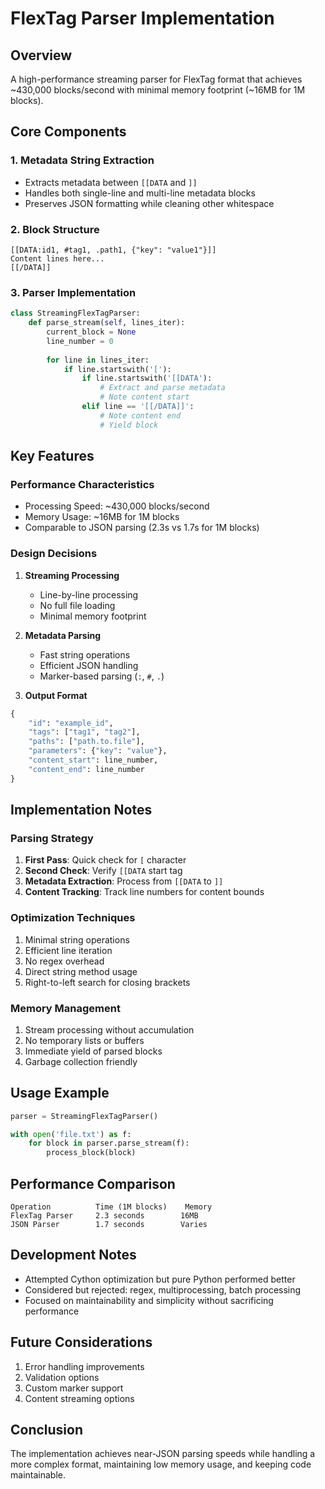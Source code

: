 # FlexTag Parser Implementation

## Overview
A high-performance streaming parser for FlexTag format that achieves ~430,000 blocks/second with minimal memory footprint (~16MB for 1M blocks).

## Core Components

### 1. Metadata String Extraction
- Extracts metadata between `[[DATA` and `]]`
- Handles both single-line and multi-line metadata blocks
- Preserves JSON formatting while cleaning other whitespace

### 2. Block Structure
```
[[DATA:id1, #tag1, .path1, {"key": "value1"}]]
Content lines here...
[[/DATA]]
```

### 3. Parser Implementation
```python
class StreamingFlexTagParser:
    def parse_stream(self, lines_iter):
        current_block = None
        line_number = 0
        
        for line in lines_iter:
            if line.startswith('['):
                if line.startswith('[[DATA'):
                    # Extract and parse metadata
                    # Note content start
                elif line == '[[/DATA]]':
                    # Note content end
                    # Yield block
```

## Key Features

### Performance Characteristics
- Processing Speed: ~430,000 blocks/second
- Memory Usage: ~16MB for 1M blocks
- Comparable to JSON parsing (2.3s vs 1.7s for 1M blocks)

### Design Decisions
1. **Streaming Processing**
   - Line-by-line processing
   - No full file loading
   - Minimal memory footprint

2. **Metadata Parsing**
   - Fast string operations
   - Efficient JSON handling
   - Marker-based parsing (`:`, `#`, `.`)

3. **Output Format**
```python
{
    "id": "example_id",
    "tags": ["tag1", "tag2"],
    "paths": ["path.to.file"],
    "parameters": {"key": "value"},
    "content_start": line_number,
    "content_end": line_number
}
```

## Implementation Notes

### Parsing Strategy
1. **First Pass**: Quick check for `[` character
2. **Second Check**: Verify `[[DATA` start tag
3. **Metadata Extraction**: Process from `[[DATA` to `]]`
4. **Content Tracking**: Track line numbers for content bounds

### Optimization Techniques
1. Minimal string operations
2. Efficient line iteration
3. No regex overhead
4. Direct string method usage
5. Right-to-left search for closing brackets

### Memory Management
1. Stream processing without accumulation
2. No temporary lists or buffers
3. Immediate yield of parsed blocks
4. Garbage collection friendly

## Usage Example
```python
parser = StreamingFlexTagParser()

with open('file.txt') as f:
    for block in parser.parse_stream(f):
        process_block(block)
```

## Performance Comparison
```
Operation          Time (1M blocks)    Memory
FlexTag Parser     2.3 seconds        16MB
JSON Parser        1.7 seconds        Varies
```

## Development Notes
- Attempted Cython optimization but pure Python performed better
- Considered but rejected: regex, multiprocessing, batch processing
- Focused on maintainability and simplicity without sacrificing performance

## Future Considerations
1. Error handling improvements
2. Validation options
3. Custom marker support
4. Content streaming options

## Conclusion
The implementation achieves near-JSON parsing speeds while handling a more complex format, maintaining low memory usage, and keeping code maintainable.
